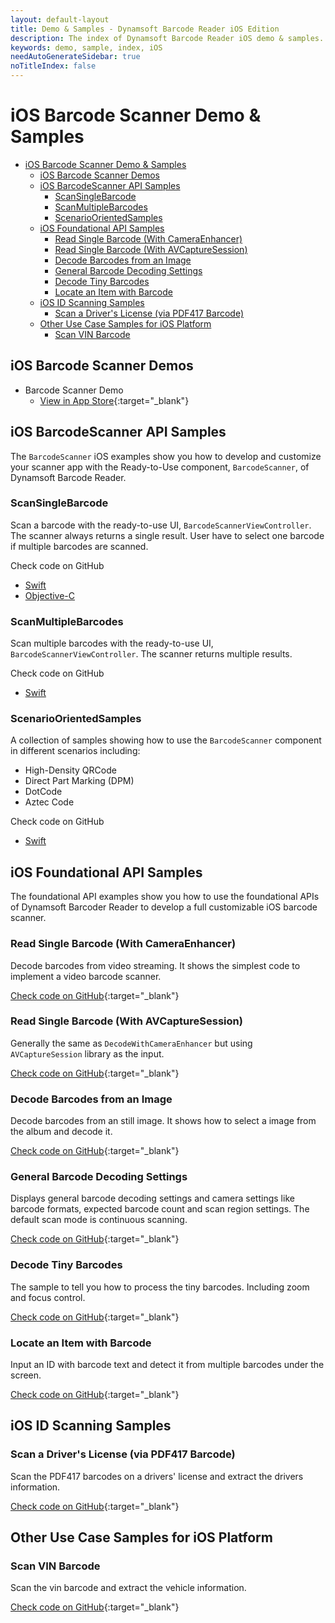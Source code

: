 ```yaml
---
layout: default-layout
title: Demo & Samples - Dynamsoft Barcode Reader iOS Edition
description: The index of Dynamsoft Barcode Reader iOS demo & samples.
keywords: demo, sample, index, iOS
needAutoGenerateSidebar: true
noTitleIndex: false
---
```


# iOS Barcode Scanner Demo & Samples

- [iOS Barcode Scanner Demo \& Samples](#ios-barcode-scanner-demo--samples)
	- [iOS Barcode Scanner Demos](#ios-barcode-scanner-demos)
	- [iOS BarcodeScanner API Samples](#ios-barcodescanner-api-samples)
		- [ScanSingleBarcode](#scansinglebarcode)
		- [ScanMultipleBarcodes](#scanmultiplebarcodes)
		- [ScenarioOrientedSamples](#scenarioorientedsamples)
	- [iOS Foundational API Samples](#ios-foundational-api-samples)
		- [Read Single Barcode (With CameraEnhancer)](#read-single-barcode-with-cameraenhancer)
		- [Read Single Barcode (With AVCaptureSession)](#read-single-barcode-with-avcapturesession)
		- [Decode Barcodes from an Image](#decode-barcodes-from-an-image)
		- [General Barcode Decoding Settings](#general-barcode-decoding-settings)
		- [Decode Tiny Barcodes](#decode-tiny-barcodes)
		- [Locate an Item with Barcode](#locate-an-item-with-barcode)
	- [iOS ID Scanning Samples](#ios-id-scanning-samples)
		- [Scan a Driver's License (via PDF417 Barcode)](#scan-a-drivers-license-via-pdf417-barcode)
	- [Other Use Case Samples for iOS Platform](#other-use-case-samples-for-ios-platform)
		- [Scan VIN Barcode](#scan-vin-barcode)

## iOS Barcode Scanner Demos

- Barcode Scanner Demo
  - [View in App Store](https://apps.apple.com/us/app/dynamsoft-barcode-scanner-demo/id1120581630){:target="_blank"}

## iOS BarcodeScanner API Samples

The `BarcodeScanner` iOS examples show you how to develop and customize your scanner app with the Ready-to-Use component, `BarcodeScanner`, of Dynamsoft Barcode Reader.

### ScanSingleBarcode

Scan a barcode with the ready-to-use UI, `BarcodeScannerViewController`. The scanner always returns a single result. User have to select one barcode if multiple barcodes are scanned.

Check code on GitHub

- [Swift](https://github.com/Dynamsoft/barcode-reader-mobile-samples/tree/main/ios/BarcodeScannerAPISamples/ScanSingleBarcode)
- [Objective-C](https://github.com/Dynamsoft/barcode-reader-mobile-samples/tree/main/ios/BarcodeScannerAPISamples/ScanSingleBarcodeObjc)

### ScanMultipleBarcodes

Scan multiple barcodes with the ready-to-use UI, `BarcodeScannerViewController`. The scanner returns multiple results.

Check code on GitHub

- [Swift](https://github.com/Dynamsoft/barcode-reader-mobile-samples/tree/main/ios/BarcodeScannerAPISamples/ScanMultipleBarcodes)

### ScenarioOrientedSamples

A collection of samples showing how to use the `BarcodeScanner` component in different scenarios including:

- High-Density QRCode
- Direct Part Marking (DPM)
- DotCode
- Aztec Code

Check code on GitHub

- [Swift](https://github.com/Dynamsoft/barcode-reader-mobile-samples/tree/main/ios/BarcodeScannerAPISamples/ScenarioOrientedSamples)

## iOS Foundational API Samples

The foundational API examples show you how to use the foundational APIs of Dynamsoft Barcoder Reader to develop a full customizable iOS barcode scanner.

### Read Single Barcode (With CameraEnhancer)

Decode barcodes from video streaming. It shows the simplest code to implement a video barcode scanner.

[Check code on GitHub](https://github.com/Dynamsoft/barcode-reader-mobile-samples/tree/main/ios/FoundationalAPISamples/DecodeWithCameraEnhancer){:target="_blank"}

### Read Single Barcode (With AVCaptureSession)

Generally the same as `DecodeWithCameraEnhancer` but using `AVCaptureSession` library as the input.

[Check code on GitHub](https://github.com/Dynamsoft/barcode-reader-mobile-samples/tree/main/ios/FoundationalAPISamples/DecodeWithAVCaptureSession){:target="_blank"}

### Decode Barcodes from an Image

Decode barcodes from an still image. It shows how to select a image from the album and decode it.

[Check code on GitHub](https://github.com/Dynamsoft/barcode-reader-mobile-samples/tree/main/ios/FoundationalAPISamples/DecodeFromAnImage){:target="_blank"}

### General Barcode Decoding Settings

Displays general barcode decoding settings and camera settings like barcode formats, expected barcode count and scan region settings. The default scan mode is continuous scanning.

[Check code on GitHub](https://github.com/Dynamsoft/barcode-reader-mobile-samples/tree/main/ios/FoundationalAPISamples/GeneralSettings){:target="_blank"}

### Decode Tiny Barcodes

The sample to tell you how to process the tiny barcodes. Including zoom and focus control.

[Check code on GitHub](https://github.com/Dynamsoft/barcode-reader-mobile-samples/tree/main/ios/FoundationalAPISamples/TinyBarcodeDecoding){:target="_blank"}

### Locate an Item with Barcode

Input an ID with barcode text and detect it from multiple barcodes under the screen.

[Check code on GitHub](https://github.com/Dynamsoft/barcode-reader-mobile-samples/tree/main/ios/FoundationalAPISamples/LocateAnItemWithBarcode){:target="_blank"}

## iOS ID Scanning Samples

### Scan a Driver's License (via PDF417 Barcode)

Scan the PDF417 barcodes on a drivers' license and extract the drivers information.

[Check code on GitHub](https://github.com/Dynamsoft/capture-vision-mobile-samples/tree/dcv_v2.6.1003/ios/DriversLicenseScanner){:target="_blank"}

## Other Use Case Samples for iOS Platform

### Scan VIN Barcode

Scan the vin barcode and extract the vehicle information.

[Check code on GitHub](https://github.com/Dynamsoft/capture-vision-mobile-samples/tree/main/ios/VINScanner){:target="_blank"}
